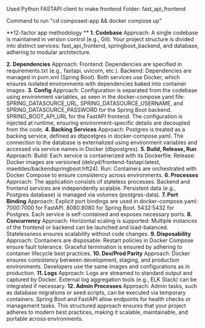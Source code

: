 Used Python FASTAPI client to make frontend
Folder: fast_api_frontend

Command to run 
"cd  composed-app && docker compose up"


**12-factor app methodology **
**1. Codebase**
Approach:
A single codebase is maintained in version control (e.g., Git).
Your project structure is divided into distinct services: fast_api_frontend, springboot_backend, and database, adhering to modular architecture.

**2. Dependencies**
Approach:
Frontend: Dependencies are specified in requirements.txt (e.g., fastapi, uvicorn, etc.).
Backend: Dependencies are managed in pom.xml (Spring Boot).
Both services use Docker, which ensures isolated environments with dependencies baked into container images.
**3. Config**
Approach:
Configuration is separated from the codebase using environment variables, as seen in the docker-compose.yaml file:
SPRING_DATASOURCE_URL, SPRING_DATASOURCE_USERNAME, and SPRING_DATASOURCE_PASSWORD for the Spring Boot backend.
SPRING_BOOT_API_URL for the FastAPI frontend.
The configuration is injected at runtime, ensuring environment-specific details are decoupled from the code.
**4. Backing Services**
Approach:
Postgres is treated as a backing service, defined as dbpostgres in docker-compose.yaml.
The connection to the database is externalized using environment variables and accessed via service names in Docker (dbpostgres).
**5. Build, Release, Run**
Approach:
Build: Each service is containerized with its Dockerfile.
Release: Docker images are versioned (delcyd/frontend-fastapi:latest, maeddes/backendspringboot:hft24).
Run: Containers are orchestrated with Docker Compose to ensure consistency across environments.
**6. Processes**
Approach:
The application consists of stateless processes.
Backend and frontend services are independently scalable.
Persistent data (e.g., Postgres database) is managed via volumes (postgres-data).
**7. Port Binding**
Approach:
Explicit port bindings are used in docker-compose.yaml:
7000:7000 for FastAPI.
8080:8080 for Spring Boot.
5432:5432 for Postgres.
Each service is self-contained and exposes necessary ports.
**8. Concurrency**
Approach:
Horizontal scaling is supported:
Multiple instances of the frontend or backend can be launched and load-balanced.
Statelessness ensures scalability without code changes.
**9. Disposability**
Approach:
Containers are disposable:
Restart policies in Docker Compose ensure fault tolerance.
Graceful termination is ensured by adhering to container lifecycle best practices.
**10. Dev/Prod Parity**
Approach:
Docker ensures consistency between development, staging, and production environments.
Developers use the same images and configurations as in production.
**11. Logs**
Approach:
Logs are streamed to standard output and captured by Docker.
External log aggregation tools (e.g., ELK Stack) can be integrated if necessary.
**12. Admin Processes**
Approach:
Admin tasks, such as database migrations or seed scripts, can be executed via temporary containers.
Spring Boot and FastAPI allow endpoints for health checks or management tasks.
This structured approach ensures that your project adheres to modern best practices, making it scalable, maintainable, and portable across environments.

